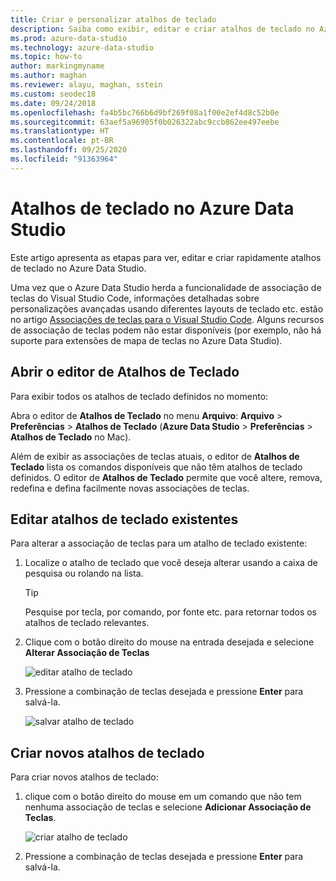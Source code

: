 ```yaml
---
title: Criar e personalizar atalhos de teclado
description: Saiba como exibir, editar e criar atalhos de teclado no Azure Data Studio, usando uma funcionalidade baseada naquela do Visual Studio Code.
ms.prod: azure-data-studio
ms.technology: azure-data-studio
ms.topic: how-to
author: markingmyname
ms.author: maghan
ms.reviewer: alayu, maghan, sstein
ms.custom: seodec18
ms.date: 09/24/2018
ms.openlocfilehash: fa4b5bc766b6d9bf269f08a1f00e2ef4d8c52b0e
ms.sourcegitcommit: 63aef5a96905f0b026322abc9ccb862ee497eebe
ms.translationtype: HT
ms.contentlocale: pt-BR
ms.lasthandoff: 09/25/2020
ms.locfileid: "91363964"
---
```

# <a name="keyboard-shortcuts-in-azure-data-studio"></a>Atalhos de teclado no Azure Data Studio

Este artigo apresenta as etapas para ver, editar e criar rapidamente atalhos de teclado no Azure Data Studio.

Uma vez que o Azure Data Studio herda a funcionalidade de associação de teclas do Visual Studio Code, informações detalhadas sobre personalizações avançadas usando diferentes layouts de teclado etc. estão no artigo [Associações de teclas para o Visual Studio Code](https://code.visualstudio.com/docs/getstarted/keybindings). Alguns recursos de associação de teclas podem não estar disponíveis (por exemplo, não há suporte para extensões de mapa de teclas no Azure Data Studio).

## <a name="open-the-keyboard-shortcuts-editor"></a>Abrir o editor de Atalhos de Teclado

Para exibir todos os atalhos de teclado definidos no momento:

Abra o editor de **Atalhos de Teclado** no menu **Arquivo**: **Arquivo** > **Preferências** > **Atalhos de Teclado** (**Azure Data Studio** > **Preferências** > **Atalhos de Teclado** no Mac).

Além de exibir as associações de teclas atuais, o editor de **Atalhos de Teclado** lista os comandos disponíveis que não têm atalhos de teclado definidos. O editor de **Atalhos de Teclado** permite que você altere, remova, redefina e defina facilmente novas associações de teclas.  

## <a name="edit-existing-keyboard-shortcuts"></a>Editar atalhos de teclado existentes

Para alterar a associação de teclas para um atalho de teclado existente:

1. Localize o atalho de teclado que você deseja alterar usando a caixa de pesquisa ou rolando na lista.
   > [!TIP]
   > Pesquise por tecla, por comando, por fonte etc. para retornar todos os atalhos de teclado relevantes.

2. Clique com o botão direito do mouse na entrada desejada e selecione **Alterar Associação de Teclas**

   ![editar atalho de teclado](media/keyboard-shortcuts/change-keybinding.png)

3. Pressione a combinação de teclas desejada e pressione **Enter** para salvá-la. 

   ![salvar atalho de teclado](media/keyboard-shortcuts/save-keybinding.png)

## <a name="create-new-keyboard-shortcuts"></a>Criar novos atalhos de teclado

Para criar novos atalhos de teclado:

1. clique com o botão direito do mouse em um comando que não tem nenhuma associação de teclas e selecione **Adicionar Associação de Teclas**.

   ![criar atalho de teclado](media/keyboard-shortcuts/add-keybinding.png)

2. Pressione a combinação de teclas desejada e pressione **Enter** para salvá-la.